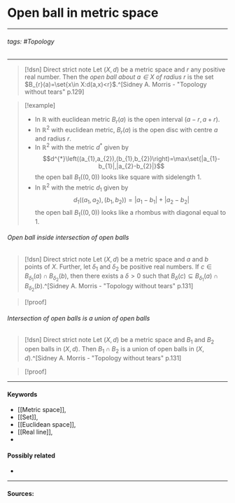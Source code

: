 # Open ball in metric space
***
###### tags: #Topology 
***
>[!dsn] Direct strict note
>Let $(X,d)$ be a metric space and $r$ any positive real number. Then the *open ball about $a\in X$ of radius $r$* is the set $B_{r}(a)=\set{x\in X:d(a,x)<r}$.^[Sidney A. Morris - "Topology without tears" p.129]

>[!example] 
>- In $\mathbb{R}$ with euclidean metric $B_{r}(a)$ is the open interval $(a-r,a+r)$.
>- In $\mathbb{R}^{2}$ with euclidean metric, $B_{r}(a)$ is the open disc with centre $a$ and radius $r$.
>- In $\mathbb{R}^{2}$ with the metric $d^{*}$ given by
>  $$d^{*}\left((a_{1},a_{2}),(b_{1},b_{2})\right)=\max\set{|a_{1}-b_{1}|,|a_{2}-b_{2}|}$$
>  the open ball $B_{1}((0,0))$ looks like square with sidelength $1$.
>- In $\mathbb{R}^{2}$ with the metric $d_{1}$ given by
>  $$d_{1}\left((a_{1},a_{2}),(b_{1},b_{2})\right)=|a_{1}-b_{1}|+|a_{2}-b_{2}|$$
>  the open ball $B_{1}((0,0))$ looks like a rhombus with diagonal equal to $1$.

###### Open ball inside intersection of open balls
>[!dsn] Direct strict note
>Let $(X,d)$ be a metric space and $a$ and $b$ points of $X$. Further, let $\delta_{1}$ and $\delta_{2}$ be positive real numbers. If $c\in B_{\delta_{1}}(a)\cap B_{\delta_{2}}(b)$, then there exists a $\delta>0$ such that $B_{\delta}(c)\subseteq B_{\delta_{1}}(a)\cap B_{\delta_{2}}(b)$.^[Sidney A. Morris - "Topology without tears" p.131]

>[!proof]
>

###### Intersection of open balls is a union of open balls
>[!dsn] Direct strict note
>Let $(X,d)$ be a metric space and $B_{1}$ and $B_{2}$ open balls in $(X,d)$. Then $B_{1}\cap B_{2}$ is a union of open balls in $(X,d)$.^[Sidney A. Morris - "Topology without tears" p.131]

>[!proof]
>
***
#### Keywords
- [[Metric space]],
- [[Set]],
- [[Euclidean space]],
- [[Real line]],
- 
#### Possibly related
- 
***
#### Sources: 